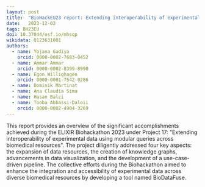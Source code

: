 ```yaml
---
layout: post
title:  "BioHackEU23 report: Extending interoperability of experimental data using modular queries across biomedical resources"
date:   2023-12-02
tags: BH23EU
doi: 10.37044/osf.io/mhsqp
wikidata: Q123631001
authors:
  - name: Yojana Gadiya
    orcid: 0000-0002-7683-0452
  - name: Ammar Ammar
    orcid: 0000-0002-8399-8990
  - name: Egon Willighagen
    orcid: 0000-0001-7542-0286
  - name: Dominik Martinat
  - name: Ana Claudia Sima
  - name: Hasan Balci
  - name: Tooba Abbassi-Daloii
    orcid: 0000-0002-4904-3269
---
```


This report provides an overview of the significant accomplishments achieved during the ELIXIR Biohackathon 2023 under Project 17: "Extending interoperability of experimental data using modular queries across biomedical resources". The project diligently addressed four key aspects: the expansion of data resources, the creation of knowledge graphs, advancements in data visualization, and the development of a use-case-driven pipeline. The collective efforts during the Biohackathon aimed to enhance the integration and accessibility of experimental data across diverse biomedical resources by developing a tool named BioDataFuse.

